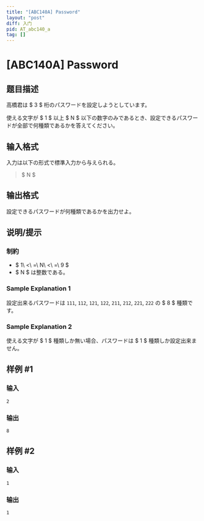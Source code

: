 ```yaml
---
title: "[ABC140A] Password"
layout: "post"
diff: 入门
pid: AT_abc140_a
tag: []
---
```


# [ABC140A] Password

## 题目描述

[problemUrl]: https://atcoder.jp/contests/abc140/tasks/abc140_a

高橋君は $ 3 $ 桁のパスワードを設定しようとしています。

使える文字が $ 1 $ 以上 $ N $ 以下の数字のみであるとき、設定できるパスワードが全部で何種類であるかを答えてください。

## 输入格式

入力は以下の形式で標準入力から与えられる。

> $ N $

## 输出格式

設定できるパスワードが何種類であるかを出力せよ。

## 说明/提示

### 制約

- $ 1\ <\ =\ N\ <\ =\ 9 $
- $ N $ は整数である。

### Sample Explanation 1

設定出来るパスワードは `111`, `112`, `121`, `122`, `211`, `212`, `221`, `222` の $ 8 $ 種類です。

### Sample Explanation 2

使える文字が $ 1 $ 種類しか無い場合、パスワードは $ 1 $ 種類しか設定出来ません。

## 样例 #1

### 输入

```
2
```

### 输出

```
8
```

## 样例 #2

### 输入

```
1
```

### 输出

```
1
```

